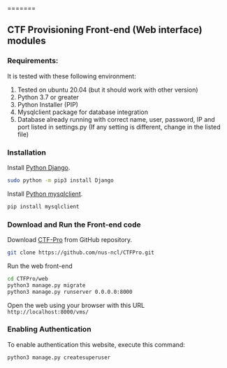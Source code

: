 =======
## CTF Provisioning Front-end (Web interface) modules

### Requirements:

It is tested with these following environment:
1. Tested on ubuntu 20.04 (but it should work with other version)
2. Python 3.7 or greater
3. Python Installer (PIP)
4. Mysqlclient package for database integration
5. Database already running with correct name, user, password, IP and port listed in settings.py (If any setting is different, change in the listed file)

### Installation

Install [Python Django](https://docs.djangoproject.com/en/3.2/topics/install/).

```bash
sudo python -m pip3 install Django
```

Install [Python mysqlclient](https://pypi.org/project/mysqlclient/).

```bash
pip install mysqlclient
```


### Download and Run the Front-end code

Download [CTF-Pro](https://github.com/nus-ncl/CTFPro) from GitHub repository.

```bash
git clone https://github.com/nus-ncl/CTFPro.git
```

Run the web front-end

```bash
cd CTFPro/web
python3 manage.py migrate
python3 manage.py runserver 0.0.0.0:8000
```

Open the web using your browser with this URL `http://localhost:8000/vms/`

### Enabling Authentication

To enable authentication this website, execute this command:

```bash
python3 manage.py createsuperuser
```
